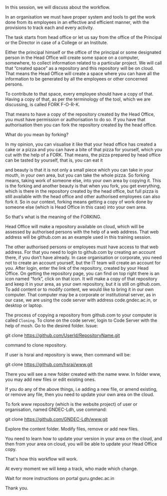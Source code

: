 In this session, we will discuss about the workflow.

In an organisation we must have proper system and tools to get the work done
from its employees in an effective and efficient manner, with the provisions
to track each and every activity.

The task starts from head office or let us say from the office of the
Principal or the Director in case of a College or an Institute.

Either the principal himself or the office of the principal or some
designated person in the Head Office will create some space on a computer,
somewhere, to collect information related to a particular project.  We will
call that “created space” as a repository and this repository will be on
cloud.  That means the Head Office will create a space where you can have
all the information to be generated by all the employees or other concerned
persons.

To contribute to that space, every employee should have a copy of that. 
Having a copy of that, as per the terminology of the tool, which we are
discussing, is called FORK F-O-R-K.

That means to have a copy of the repository created by the Head Office, you
must have permission or authorisation to do so.  If you have that
authorisation then you can fork the repository created by the head office.

What do you mean by forking?

In my opinion, you can visualise it like that your head office has created a
cake or a pizza and you can have a bite of that pizza for yourself, which
you cut with the help of a FORK.  That means, the pizza prepared by head
office can be tasted by yourself, that is, you can eat it

and beauty is that it is not only a small piece which you can take in your
mouth, in your own area, but you can take the whole pizza.  So forking
means, taking work of someone else, into your own area by copying it.  This
is the forking and another beauty is that when you fork, you get everything,
which is there in the repository created by the head office, but full pizza
is still available with the head office and other authorised employees can
also fork it.  So in our context, forking means getting a copy of work done
by someone else (which is Head Office in this case) into your own area.

So that's what is the meaning of the FORKING.

Head Office will make a repository available on cloud, which will be
assessed by authorised persons with the help of a web address.  That web
address will be github.com as an example used in this training session.

The other authorised persons or employees must have access to that web
address.  For that you need to login to github.com by creating an account
there, if you don’t have already.  In case organisation or corporate, you
need not to create an account yourself, but the IT team will create an
account for you.  After login, enter the link of the repository, created by
your Head Office.  On getting the repository page, you can find on top right
there is an icon named “fork”, click on that icon.  It will make a copy of
that repository and keep it in your area, as your own repository, but it is
still on github.com.  To add content or to modify content, we would like to
bring it in our own computer.  That computer may be a corporate or
institutional server, as in our case, we are using the code server with
address code.gndec.ac.in, or desktop or laptop.

The process of copying a repository from github.com to your computer is
called `Cloning`.  To clone on the code server, login to Code Server with
the help of mosh.  Go to the desired folder.  Issue:

git clone https://github.com/UserId/RepositoryName.git

command to clone repository.

If user is hsrai and repository is www, then command will be:

git clone https://github.com/hsrai/www.git

There you will see a new folder created with the name www.  In folder www,
you may add new files or edit existing ones.

If you do any of the above things, i.e adding a new file, or amend existing,
or remove any file, then you need to update your own area on the cloud.

To fork www repository (which is the website project) of user or
organisation, named GNDEC-Ldh, use command:

git clone https://github.com/GNDEC-Ldh/www.git

Explore the content folder. Modify files, remove or add new files.

You need to learn how to update your version in your area on the cloud, and
then from your area on cloud, you will be able to update your Head Office
copy.

That's how this workflow will work.

At every moment we will keep a track, who made which change.

Wait for more instructions on portal guru.gndec.ac.in

Thank you.
